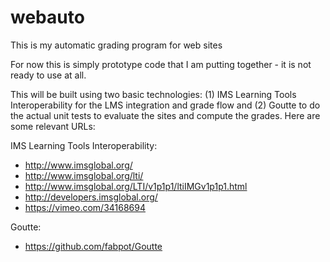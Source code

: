 webauto
=======

This is my automatic grading program for web sites

For now this is simply prototype code that I am putting together - 
it is not ready to use at all.

This will be built using two basic technologies: (1) IMS Learning Tools
Interoperability for the LMS integration and grade flow and (2) Goutte
to do the actual unit tests to evaluate the sites and compute the grades.
Here are some relevant URLs:

IMS Learning Tools Interoperability:

* http://www.imsglobal.org/
* http://www.imsglobal.org/lti/
* http://www.imsglobal.org/LTI/v1p1p1/ltiIMGv1p1p1.html
* http://developers.imsglobal.org/
* https://vimeo.com/34168694

Goutte:

* https://github.com/fabpot/Goutte

